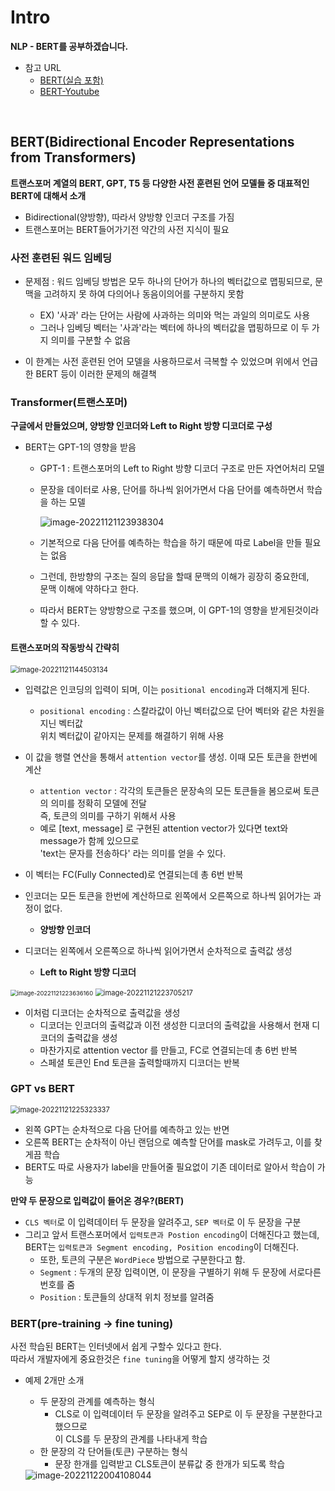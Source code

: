 # Intro

**NLP - BERT를 공부하겠습니다.**  

* 참고 URL
  * [BERT(실습 포함)](https://wikidocs.net/109251)
  * [BERT-Youtube](https://www.youtube.com/watch?v=30SvdoA6ApE&t=201)

<br>

## BERT(Bidirectional Encoder Representations from Transformers)

**트랜스포머 계열의 BERT, GPT, T5 등 다양한 사전 훈련된 언어 모델들 중 대표적인 BERT에 대해서 소개**

* Bidirectional(양방향), 따라서 양방향 인코더 구조를 가짐
* 트랜스포머는 BERT들어가기전 약간의 사전 지식이 필요



### 사전 훈련된 워드 임베딩

* 문제점 : 워드 임베딩 방법은 모두 하나의 단어가 하나의 벡터값으로 맵핑되므로, 문맥을 고려하지 못 하여 다의어나 동음이의어를 구분하지 못함
  * EX) '사과' 라는 단어는 사람에 사과하는 의미와 먹는 과일의 의미로도 사용
  * 그러나 임베딩 벡터는 '사과'라는 벡터에 하나의 벡터값을 맵핑하므로 이 두 가지 의미를 구분할 수 없음

* 이 한계는 사전 훈련된 언어 모델을 사용하므로서 극복할 수 있었으며 위에서 언급한 BERT 등이 이러한 문제의 해결책



### Transformer(트랜스포머)

**구글에서 만들었으며, 양방향 인코더와 Left to Right 방향 디코더로 구성**

* BERT는 GPT-1의 영향을 받음

  * GPT-1 : 트랜스포머의 Left to Right 방향 디코더 구조로 만든 자연어처리 모델

  * 문장을 데이터로 사용, 단어를 하나씩 읽어가면서 다음 단어를 예측하면서 학습을 하는 모델

    <img src="..\images\2022-11-15-(nlp_bert)Study_Week5\image-20221121123938304.png" alt="image-20221121123938304"  />

  * 기본적으로 다음 단어를 예측하는 학습을 하기 때문에 따로 Label을 만들 필요는 없음

  * 그런데, 한방향의 구조는 질의 응답을 할때 문맥의 이해가 굉장히 중요한데,  
    문맥 이해에 약하다고 한다.

  * 따라서 BERT는 양방향으로 구조를 했으며, 이 GPT-1의 영향을 받게된것이라 할 수 있다.



#### 트랜스포머의 작동방식 간략히

<img src="..\images\2022-11-15-(nlp_bert)Study_Week5\image-20221121144503134.png" alt="image-20221121144503134" style="zoom:80%;" />

* 입력값은 인코딩의 입력이 되며, 이는 `positional encoding`과 더해지게 된다.
  * `positional encoding` : 스칼라값이 아닌 벡터값으로 단어 벡터와 같은 차원을 지닌 벡터값  
    위치 벡터값이 같아지는 문제를 해결하기 위해 사용
* 이 값을 행렬 연산을 통해서 `attention vector`를 생성. 이때 모든 토큰을 한번에 계산
  * `attention vector` : 각각의 토큰들은 문장속의 모든 토큰들을 봄으로써 토큰의 의미를 정확히 모델에 전달  
    즉, 토큰의 의미를 구하기 위해서 사용
  * 예로 [text, message] 로 구현된 attention vector가 있다면 text와 message가 함께 있으므로  
    'text는 문자를 전송하다' 라는 의미를 얻을 수 있다.
* 이 벡터는 FC(Fully Connected)로 연결되는데 총 6번 반복
* 인코더는 모든 토큰을 한번에 계산하므로 왼쪽에서 오른쪽으로 하나씩 읽어가는 과정이 없다.
  * **양방향 인코더**


* 디코더는 왼쪽에서 오른쪽으로 하나씩 읽어가면서 순차적으로 출력값 생성
  * **Left to Right 방향 디코더**

<img src="..\images\2022-11-15-(nlp_bert)Study_Week5\image-20221121223636160.png" alt="image-20221121223636160" style="zoom: 67%;" />                <img src="..\images\2022-11-15-(nlp_bert)Study_Week5\image-20221121223705217.png" alt="image-20221121223705217" style="zoom: 80%;" />

* 이처럼 디코더는 순차적으로 출력값을 생성
  * 디코더는 인코더의 출력값과 이전 생성한 디코더의 출력값을 사용해서 현재 디코더의 출력값을 생성
  * 마찬가지로 attention vector 를 만들고, FC로 연결되는데 총 6번 반복
  * 스페셜 토큰인 End 토큰을 출력할때까지 디코더는 반복



### GPT vs BERT

 <img src="..\images\2022-11-15-(nlp_bert)Study_Week5\image-20221121225323337.png" alt="image-20221121225323337" style="zoom:80%;" />

* 왼쪽 GPT는 순차적으로 다음 단어를 예측하고 있는 반면
* 오른쪽 BERT는 순차적이 아닌 랜덤으로 예측할 단어를 mask로 가려두고, 이를 찾게끔 학습
* BERT도 따로 사용자가 label을 만들어줄 필요없이 기존 데이터로 알아서 학습이 가능



**만약 두 문장으로 입력값이 들어온 경우?(BERT)**

* `CLS 벡터`로 이 입력데이터 두 문장을 알려주고, `SEP 벡터`로 이 두 문장을 구분
* 그리고 앞서 트랜스포머에서 `입력토큰과 Postion encoding`이 더해진다고 했는데,  
  BERT는 `입력토큰과 Segment encoding, Position encoding`이 더해진다.
  * 또한, 토큰의 구분은 `WordPiece` 방법으로 구분한다고 함.
  * `Segment` : 두개의 문장 입력이면, 이 문장을 구별하기 위해 두 문장에 서로다른 번호를 줌
  * `Position` : 토큰들의 상대적 위치 정보를 알려줌



### BERT(pre-training -> fine tuning)

사전 학습된 BERT는 인터넷에서 쉽게 구할수 있다고 한다.  
따라서 개발자에게 중요한것은 `fine tuning`을 어떻게 할지 생각하는 것

* 예제 2개만 소개

  * 두 문장의 관계를 예측하는 형식
    * CLS로 이 입력데이터 두 문장을 알려주고 SEP로 이 두 문장을 구분한다고 했으므로  
      이 CLS를 두 문장의 관계를 나타내게 학습
  * 한 문장의 각 단어들(토큰) 구분하는 형식
    * 문장 한개를 입력받고 CLS토큰이 분류값 중 한개가 되도록 학습

  <img src="..\images\2022-11-15-(nlp_bert)Study_Week5\image-20221122004108044.png" alt="image-20221122004108044"  />



